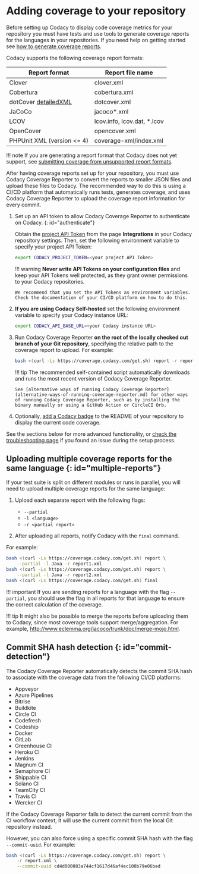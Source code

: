 # Adding coverage to your repository

Before setting up Codacy to display code coverage metrics for your repository you must have tests and use tools to generate coverage reports for the languages in your repositories. If you need help on getting started see [how to generate coverage reports](generating-coverage-reports.md).

Codacy supports the following coverage report formats:

| Report format                                                        | Report file name             |
| -------------------------------------------------------------------- | ---------------------------- |
| Clover                                                               | clover.xml                   |
| Cobertura                                                            | cobertura.xml                |
| dotCover [detailedXML](troubleshooting-common-issues.md#detailedxml) | dotcover.xml                 |
| JaCoCo                                                               | jacoco\*.xml                 |
| LCOV                                                                 | lcov.info, lcov.dat, \*.lcov |
| OpenCover                                                            | opencover.xml                |
| PHPUnit XML (version &lt;= 4)                                        | coverage-xml/index.xml       |

!!! note
    If you are generating a report format that Codacy does not yet support, see [submitting coverage from unsupported report formats](troubleshooting-common-issues.md#unsupported-report-formats).

After having coverage reports set up for your repository, you must use Codacy Coverage Reporter to convert the reports to smaller JSON files and upload these files to Codacy. The recommended way to do this is using a CI/CD platform that automatically runs tests, generates coverage, and uses Codacy Coverage Reporter to upload the coverage report information for every commit.

1.  Set up an API token to allow Codacy Coverage Reporter to authenticate on Codacy.
    {: id="authenticate"}

    Obtain the [project API Token](/repositories-configure/integrations/project-api/) from the page **Integrations** in your Codacy repository settings. Then, set the following environment variable to specify your project API Token:

    ```bash
    export CODACY_PROJECT_TOKEN=<your project API Token>
    ```

    !!! warning
        **Never write API Tokens on your configuration files** and keep your API Tokens well protected, as they grant owner permissions to your Codacy repositories.

        We recommend that you set the API Tokens as environment variables. Check the documentation of your CI/CD platform on how to do this.

1.  **If you are using Codacy Self-hosted** set the following environment variable to specify your Codacy instance URL:

    ```bash
    export CODACY_API_BASE_URL=<your Codacy instance URL>
    ```

1.  Run Codacy Coverage Reporter **on the root of the locally checked out branch of your Git repository**, specifying the relative path to the coverage report to upload. For example:

    ```bash
    bash <(curl -Ls https://coverage.codacy.com/get.sh) report -r report.xml
    ```

    !!! tip
        The recommended self-contained script automatically downloads and runs the most recent version of Codacy Coverage Reporter.

        See [alternative ways of running Codacy Coverage Reporter](alternative-ways-of-running-coverage-reporter.md) for other ways of running Codacy Coverage Reporter, such as by installing the binary manually or using a GitHub Action or CircleCI Orb.

1.  Optionally, [add a Codacy badge](https://docs.codacy.com/repositories/badges/) to the README of your repository to display the current code coverage.

See the sections below for more advanced functionality, or [check the troubleshooting page](troubleshooting-common-issues.md) if you found an issue during the setup process.

## Uploading multiple coverage reports for the same language {: id="multiple-reports"}

If your test suite is split on different modules or runs in parallel, you will need to upload multiple coverage reports for the same language:

1.  Upload each separate report with the following flags:

    - `--partial`
    - `-l <language>`
    - `-r <partial report>`

2.  After uploading all reports, notify Codacy with the `final` command.

For example:

```bash
bash <(curl -Ls https://coverage.codacy.com/get.sh) report \
    --partial -l Java -r report1.xml
bash <(curl -Ls https://coverage.codacy.com/get.sh) report \
    --partial -l Java -r report2.xml
bash <(curl -Ls https://coverage.codacy.com/get.sh) final
```

!!! important
    If you are sending reports for a language with the flag `--partial`, you should use the flag in all reports for that language to ensure the correct calculation of the coverage.

!!! tip
    It might also be possible to merge the reports before uploading them to Codacy, since most coverage tools support merge/aggregation. For example, <http://www.eclemma.org/jacoco/trunk/doc/merge-mojo.html>.

## Commit SHA hash detection {: id="commit-detection"}

The Codacy Coverage Reporter automatically detects the commit SHA hash to associate with the coverage data from the following CI/CD platforms:

-   Appveyor
-   Azure Pipelines
-   Bitrise
-   Buildkite
-   Circle CI
-   Codefresh
-   Codeship
-   Docker
-   GitLab
-   Greenhouse CI
-   Heroku CI
-   Jenkins
-   Magnum CI
-   Semaphore CI
-   Shippable CI
-   Solano CI
-   TeamCity CI
-   Travis CI
-   Wercker CI

If the Codacy Coverage Reporter fails to detect the current commit from the CI workflow context, it will use the current commit from the local Git repository instead.

However, you can also force using a specific commit SHA hash with the flag `--commit-uuid`. For example:

```bash
bash <(curl -Ls https://coverage.codacy.com/get.sh) report \
    -r report.xml \
    --commit-uuid cd4d000083a744cf1617d46af4ec108b79e06bed
```
